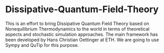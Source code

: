 # Dissipative-Quantum-Field-Theory
This is an effort to bring Dissipative Quantum Field Theory based on Nonequilibrium Thermodynamics to the world in terms of theoretical aspects and stochastic simulation approaches. The main framework has been developed by Hans Christian Oettinger at ETH. We are going to use Sympy and QuTip for this purpose.
